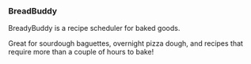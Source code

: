 ### BreadBuddy

BreadyBuddy is a recipe scheduler for baked goods.

Great for sourdough baguettes, overnight pizza dough, and recipes that require more than a couple of hours to bake!



